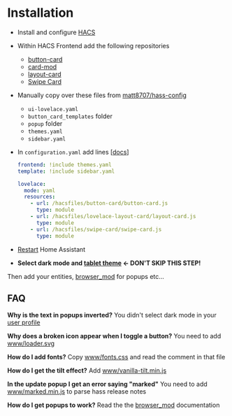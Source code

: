 # Installation

* Install and configure [HACS](https://hacs.xyz/)

* Within HACS Frontend add the following repositories
  * [button-card](https://github.com/custom-cards/button-card)
  * [card-mod](https://github.com/thomasloven/lovelace-card-mod)
  * [layout-card](https://github.com/thomasloven/lovelace-layout-card)
  * [Swipe Card](https://github.com/bramkragten/swipe-card)

* Manually copy over these files from [matt8707/hass-config](https://github.com/matt8707/hass-config)
  * `ui-lovelace.yaml`
  * `button_card_templates` folder
  * `popup` folder
  * `themes.yaml`
  * `sidebar.yaml`

* In `configuration.yaml` add lines [[docs](https://www.home-assistant.io/lovelace/dashboards/)]

  ```yaml
  frontend: !include themes.yaml
  template: !include sidebar.yaml

  lovelace:
    mode: yaml
    resources:
      - url: /hacsfiles/button-card/button-card.js
        type: module
      - url: /hacsfiles/lovelace-layout-card/layout-card.js
        type: module
      - url: /hacsfiles/swipe-card/swipe-card.js
        type: module
  ```

* [Restart](https://my.home-assistant.io/redirect/server_controls/) Home Assistant

* **Select dark mode and [tablet theme](https://my.home-assistant.io/redirect/profile/) ← DON'T SKIP THIS STEP!**

Then add your entities, [browser_mod](https://github.com/thomasloven/hass-browser_mod) for popups etc...

## FAQ

**Why is the text in popups inverted?**
You didn't select dark mode in your [user profile](https://my.home-assistant.io/redirect/profile/)

**Why does a broken icon appear when I toggle a button?**
You need to add [www/loader.svg](https://github.com/matt8707/hass-config/blob/master/www/loader.svg)

**How do I add fonts?**
Copy [www/fonts.css](https://github.com/matt8707/hass-config/blob/master/www/fonts.css) and read the comment in that file

**How do I get the tilt effect?**
Add [www/vanilla-tilt.min.js](https://github.com/matt8707/hass-config/blob/master/www/vanilla-tilt.min.js)

**In the update popup I get an error saying "marked"**
You need to add [www/marked.min.js](https://github.com/matt8707/hass-config/blob/master/www/marked.min.js) to parse hass release notes

**How do I get popups to work?**
Read the the [browser_mod](https://github.com/thomasloven/hass-browser_mod) documentation
